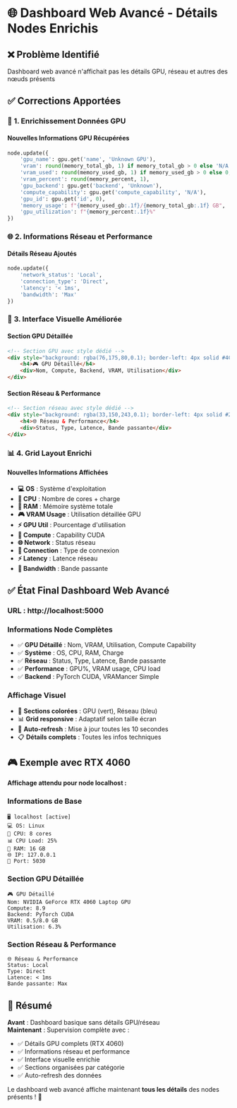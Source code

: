 # 🌐 **Dashboard Web Avancé - Détails Nodes Enrichis**

## ❌ **Problème Identifié**
Dashboard web avancé n'affichait pas les détails GPU, réseau et autres des nœuds présents

## ✅ **Corrections Apportées**

### 🔧 **1. Enrichissement Données GPU**

#### **Nouvelles Informations GPU Récupérées**
```python
node.update({
    'gpu_name': gpu.get('name', 'Unknown GPU'),
    'vram': round(memory_total_gb, 1) if memory_total_gb > 0 else 'N/A',
    'vram_used': round(memory_used_gb, 1) if memory_used_gb > 0 else 0,
    'vram_percent': round(memory_percent, 1),
    'gpu_backend': gpu.get('backend', 'Unknown'),
    'compute_capability': gpu.get('compute_capability', 'N/A'),
    'gpu_id': gpu.get('id', 0),
    'memory_usage': f"{memory_used_gb:.1f}/{memory_total_gb:.1f} GB",
    'gpu_utilization': f"{memory_percent:.1f}%"
})
```

### 🌐 **2. Informations Réseau et Performance**

#### **Détails Réseau Ajoutés**
```python
node.update({
    'network_status': 'Local',
    'connection_type': 'Direct', 
    'latency': '< 1ms',
    'bandwidth': 'Max'
})
```

### 🎨 **3. Interface Visuelle Améliorée**

#### **Section GPU Détaillée**
```html
<!-- Section GPU avec style dédié -->
<div style="background: rgba(76,175,80,0.1); border-left: 4px solid #4CAF50;">
    <h4>🎮 GPU Détaillé</h4>
    <div>Nom, Compute, Backend, VRAM, Utilisation</div>
</div>
```

#### **Section Réseau & Performance**
```html
<!-- Section réseau avec style dédié -->
<div style="background: rgba(33,150,243,0.1); border-left: 4px solid #2196F3;">
    <h4>🌐 Réseau & Performance</h4>
    <div>Status, Type, Latence, Bande passante</div>
</div>
```

### 📊 **4. Grid Layout Enrichi**

#### **Nouvelles Informations Affichées**
- **💻 OS** : Système d'exploitation
- **🔧 CPU** : Nombre de cores + charge
- **💾 RAM** : Mémoire système totale
- **🎮 VRAM Usage** : Utilisation détaillée GPU
- **⚡ GPU Util** : Pourcentage d'utilisation
- **🔬 Compute** : Capability CUDA
- **🌐 Network** : Status réseau
- **🔗 Connection** : Type de connexion
- **⚡ Latency** : Latence réseau
- **📶 Bandwidth** : Bande passante

## ✅ **État Final Dashboard Web Avancé**

### **URL** : http://localhost:5000

### **Informations Node Complètes**
- ✅ **GPU Détaillé** : Nom, VRAM, Utilisation, Compute Capability
- ✅ **Système** : OS, CPU, RAM, Charge
- ✅ **Réseau** : Status, Type, Latence, Bande passante
- ✅ **Performance** : GPU%, VRAM usage, CPU load
- ✅ **Backend** : PyTorch CUDA, VRAMancer Simple

### **Affichage Visuel**
- 🎨 **Sections colorées** : GPU (vert), Réseau (bleu)
- 📊 **Grid responsive** : Adaptatif selon taille écran
- 🔄 **Auto-refresh** : Mise à jour toutes les 10 secondes
- 📋 **Détails complets** : Toutes les infos techniques

## 🎮 **Exemple avec RTX 4060**

**Affichage attendu pour node localhost :**

### **Informations de Base**
```
🖥️ localhost [active]
💻 OS: Linux
🔧 CPU: 8 cores  
📊 CPU Load: 25%
💾 RAM: 16 GB
🌐 IP: 127.0.0.1
🔌 Port: 5030
```

### **Section GPU Détaillée** 
```
🎮 GPU Détaillé
Nom: NVIDIA GeForce RTX 4060 Laptop GPU
Compute: 8.9
Backend: PyTorch CUDA  
VRAM: 0.5/8.0 GB
Utilisation: 6.3%
```

### **Section Réseau & Performance**
```
🌐 Réseau & Performance
Status: Local
Type: Direct
Latence: < 1ms
Bande passante: Max
```

## 🚀 **Résumé**

**Avant** : Dashboard basique sans détails GPU/réseau  
**Maintenant** : Supervision complète avec :
- ✅ Détails GPU complets (RTX 4060)
- ✅ Informations réseau et performance
- ✅ Interface visuelle enrichie
- ✅ Sections organisées par catégorie
- ✅ Auto-refresh des données

Le dashboard web avancé affiche maintenant **tous les détails** des nodes présents ! 🌟